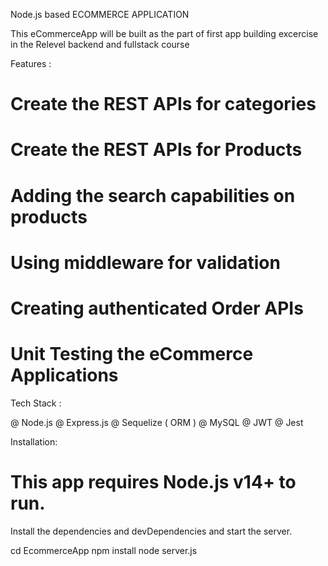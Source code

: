 Node.js based ECOMMERCE APPLICATION


This eCommerceApp will be built as the part of first app building excercise in  the Relevel backend and fullstack course

Features :

# Create the REST APIs for categories
# Create the REST APIs for Products
# Adding the search capabilities on products
# Using middleware for validation
# Creating authenticated Order APIs
# Unit Testing the eCommerce Applications

Tech Stack :

@ Node.js
@ Express.js
@ Sequelize ( ORM )
@ MySQL
@ JWT
@ Jest

Installation:

# This app requires Node.js v14+ to run.

Install the dependencies and devDependencies and start the server.

cd EcommerceApp
npm install
node server.js
